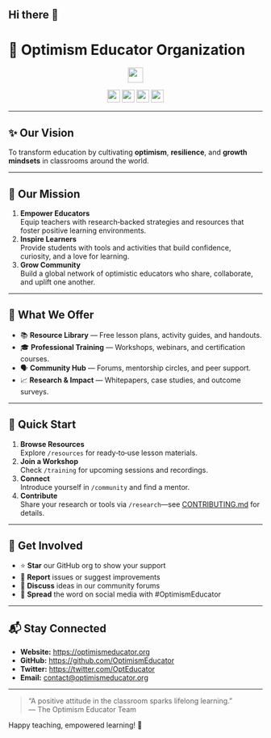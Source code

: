 ## Hi there 👋

# 🌟 Optimism Educator Organization
<!--
[![Website](https://img.shields.io/website?url=https%3A%2F%2Foptimismeducator.org)]([[https://optimismeducator.org](https://www.youtube.com/@optimismeducator)](https://www.youtube.com/@optimismeducator)) [![GitHub Org stars](https://img.shields.io/github/stars/OptimismEducator?style=social)](https://github.com/OptimismEducator) [![Twitter Follow](https://img.shields.io/twitter/follow/OptEducator?style=social)](https://twitter.com/OptEducator)
-->
<div align="center">
<a hraf="#"> <img height="30" src="./assets/counter.gif" /> </a>

<!-- Adding profile viewer -->


<!-- <img src="https://komarev.com/ghpvc/?username=iamAntimPal" alt="https://github.com/ileriayo" /> -->

<a href="#"> <img height="25" src="https://img.shields.io/github/followers/Optimism-Educators?label=Follower&style=social" /></a>
<a href="#"> <img height="25" src="https://img.shields.io/github/stars/Optimism-Educators?label=Stars&style=social" /></a>
<a href="https://www.youtube.com/@OptimismEducator"> <img height="25" src="https://img.shields.io/youtube/channel/views/UCNUqyKS4ku8veMMYxEqg-pg?label=Views&style=social" /></a>
<a href="https://www.youtube.com/@OptimismEducator"> <img height="25" src="https://img.shields.io/youtube/channel/subscribers/UCNUqyKS4ku8veMMYxEqg-pg?label=subscribers&style=social" /></a>

</div>

---
## ✨ Our Vision

To transform education by cultivating **optimism**, **resilience**, and **growth mindsets** in classrooms around the world.

---

## 🎯 Our Mission

1. **Empower Educators**  
   Equip teachers with research‑backed strategies and resources that foster positive learning environments.  
2. **Inspire Learners**  
   Provide students with tools and activities that build confidence, curiosity, and a love for learning.  
3. **Grow Community**  
   Build a global network of optimistic educators who share, collaborate, and uplift one another.

---

## 🚀 What We Offer

- 📚 **Resource Library** — Free lesson plans, activity guides, and handouts.  
- 🎓 **Professional Training** — Workshops, webinars, and certification courses.  
- 🗣️ **Community Hub** — Forums, mentorship circles, and peer support.  
- 📈 **Research & Impact** — Whitepapers, case studies, and outcome surveys.

---

## 🏁 Quick Start

1. **Browse Resources**  
   Explore `/resources` for ready‑to‑use lesson materials.  
2. **Join a Workshop**  
   Check `/training` for upcoming sessions and recordings.  
3. **Connect**  
   Introduce yourself in `/community` and find a mentor.  
4. **Contribute**  
   Share your research or tools via `/research`—see [CONTRIBUTING.md](CONTRIBUTING.md) for details.

---

## 🤝 Get Involved

- ⭐ **Star** our GitHub org to show your support  
- 🐛 **Report** issues or suggest improvements  
- 💬 **Discuss** ideas in our community forums  
- 📢 **Spread** the word on social media with #OptimismEducator

---

## 📬 Stay Connected

- **Website:** https://optimismeducator.org  
- **GitHub:** https://github.com/OptimismEducator  
- **Twitter:** https://twitter.com/OptEducator  
- **Email:** contact@optimismeducator.org  

---

> “A positive attitude in the classroom sparks lifelong learning.”  
> — The Optimism Educator Team

Happy teaching, empowered learning! 🌱  

<!--

**Here are some ideas to get you started:**

🙋‍♀️ A short introduction - what is your organization all about?
🌈 Contribution guidelines - how can the community get involved?
👩‍💻 Useful resources - where can the community find your docs? Is there anything else the community should know?
🍿 Fun facts - what does your team eat for breakfast?
🧙 Remember, you can do mighty things with the power of [Markdown](https://docs.github.com/github/writing-on-github/getting-started-with-writing-and-formatting-on-github/basic-writing-and-formatting-syntax)
-->

